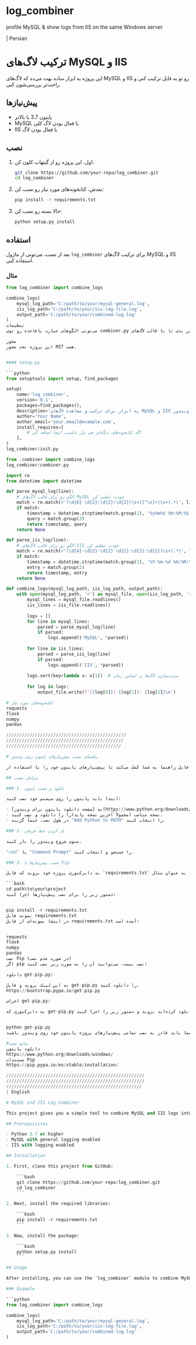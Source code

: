 # log_combiner
profile MySQL &amp; show logs from IIS on the same Windows server

| Persian


# ترکیب لاگ‌های MySQL و IIS

این پروژه یه ابزار ساده بهت می‌ده که لاگ‌های MySQL و IIS رو تو یه فایل ترکیب کنی و راحت‌تر بررسی‌شون کنی.

## پیش‌نیازها

- پایتون 3.7 یا بالاتر
- MySQL با فعال بودن لاگ کلی
- IIS با فعال بودن لاگ

## نصب

1. اول، این پروژه رو از گیتهاب کلون کن:

    ```bash
    git clone https://github.com/your-repo/log_combiner.git
    cd log_combiner
    ```

2. بعدش، کتابخونه‌های مورد نیاز رو نصب کن:

    ```bash
    pip install -r requirements.txt
    ```

3. حالا بسته رو نصب کن:

    ```bash
    python setup.py install
    ```

## استفاده

بعد از نصب، می‌تونی از ماژول `log_combiner` برای ترکیب لاگ‌های MySQL و IIS استفاده کنی.

### مثال

```python
from log_combiner import combine_logs

combine_logs(
    mysql_log_path='C:/path/to/your/mysql-general.log',
    iis_log_path='C:/path/to/your/iis-log-file.log',
    output_path='C:/path/to/your/combined-log.log'
)
تنظیمات
می‌تونی الگوهای عبارت باقاعده رو توی combiner.py تغییر بدی تا با قالب لاگ‌های MySQL و IIS خودت هماهنگ بشه.

مجوز
این پروژه تحت مجوز MIT هست.


#### setup.py

```python
from setuptools import setup, find_packages

setup(
    name='log_combiner',
    version='0.1',
    packages=find_packages(),
    description='یه ابزار برای ترکیب و مشاهده لاگ‌های MySQL و IIS روی سرور ویندوز',
    author='Your Name',
    author_email='your.email@example.com',
    install_requires=[
        # اگه کتابخونه‌های دیگه‌ای هم نیاز داشتی، اینجا اضافه کن
    ],
)
log_combiner/init.py

from .combiner import combine_logs
log_combiner/combiner.py

import re
from datetime import datetime

def parse_mysql_log(line):
    # الگو رو برای قالب لاگ‌های MySQL خودت تنظیم کن
    match = re.match(r'(\d{6} \d{2}:\d{2}:\d{2})\s+([^\s]+)\s+(.*)', line)
    if match:
        timestamp = datetime.strptime(match.group(1), '%y%m%d %H:%M:%S')
        query = match.group(3)
        return timestamp, query
    return None

def parse_iis_log(line):
    # الگو رو برای قالب لاگ‌های IIS خودت تنظیم کن
    match = re.match(r'(\d{4}-\d{2}-\d{2} \d{2}:\d{2}:\d{2})\s+(.*)', line)
    if match:
        timestamp = datetime.strptime(match.group(1), '%Y-%m-%d %H:%M:%S')
        entry = match.group(2)
        return timestamp, entry
    return None

def combine_logs(mysql_log_path, iis_log_path, output_path):
    with open(mysql_log_path, 'r') as mysql_file, open(iis_log_path, 'r') as iis_file, open(output_path, 'w') as output_file:
        mysql_lines = mysql_file.readlines()
        iis_lines = iis_file.readlines()
        
        logs = []
        for line in mysql_lines:
            parsed = parse_mysql_log(line)
            if parsed:
                logs.append(('MySQL', *parsed))
        
        for line in iis_lines:
            parsed = parse_iis_log(line)
            if parsed:
                logs.append(('IIS', *parsed))
        
        logs.sort(key=lambda x: x[1])  # مرتب‌سازی لاگ‌ها بر اساس زمان
        
        for log in logs:
            output_file.write(f'[{log[0]}] {log[1]}: {log[2]}\n')

# کتابخونه‌های مورد نیاز
requests
flask
numpy
pandas

//////////////////////////////////////////////
/////////////////////////////////////////////
////////////////////////////////////////////

# راهنمای نصب پیش‌نیازهای پایتون روی ویندوز

این فایل راهنما به شما کمک می‌کند تا پیش‌نیازهای پایتون خود را با استفاده از `pip` روی سیستم ویندوز نصب کنید.

## مراحل نصب

### 1. دانلود و نصب پایتون

ابتدا باید پایتون را روی سیستم خود نصب کنید:

- به [صفحه دانلود پایتون برای ویندوز](https://www.python.org/downloads/windows/) بروید.
- نسخه مناسب (معمولاً آخرین نسخه پایدار) را دانلود و نصب کنید.
- در طول نصب، حتماً گزینه "Add Python to PATH" را انتخاب کنید.

### 2. باز کردن خط فرمان

منوی شروع ویندوز را باز کنید.

"cmd" یا "Command Prompt" را جستجو و انتخاب کنید.

### 3. نصب پیش‌نیازها با Pip

به دایرکتوری پروژه خود بروید که فایل `requirements.txt` در آن قرار دارد. به عنوان مثال:

```bash
cd path\to\your\project
دستور زیر را برای نصب پیش‌نیازها اجرا کنید:


pip install -r requirements.txt
نمونه فایل requirements.txt
در اینجا نمونه‌ای از فایل requirements.txt آمده است:


requests
flask
numpy
pandas
نصب Pip (در صورت عدم نصب)
اگر pip نصب نیست، می‌توانید آن را به صورت زیر نصب کنید:

دانلود get-pip.py:

به این لینک بروید و فایل get-pip.py را دانلود کنید.
https://bootstrap.pypa.io/get-pip.py

اجرای get-pip.py:

به دایرکتوری که get-pip.py را دانلود کرده‌اید بروید و دستور زیر را اجرا کنید:


python get-pip.py
با این مراحل، شما باید قادر به نصب تمامی پیش‌نیازهای پروژه پایتون خود روی ویندوز باشید.

#منابع مفید
دانلود پایتون
https://www.python.org/downloads/windows/
مستندات Pip
https://pip.pypa.io/en/stable/installation/

/////////////////////////////////////////////////////
/////////////////////////////////////////////////////
////////////////////////////////////////////////////
| English

# MySQL and IIS Log Combiner

This project gives you a simple tool to combine MySQL and IIS logs into a single file for easier review.

## Prerequisites

- Python 3.7 or higher
- MySQL with general logging enabled
- IIS with logging enabled

## Installation

1. First, clone this project from GitHub:

    ```bash
    git clone https://github.com/your-repo/log_combiner.git
    cd log_combiner
    ```

2. Next, install the required libraries:

    ```bash
    pip install -r requirements.txt
    ```

3. Now, install the package:

    ```bash
    python setup.py install
    ```

## Usage

After installing, you can use the `log_combiner` module to combine MySQL and IIS logs.

### Example

```python
from log_combiner import combine_logs

combine_logs(
    mysql_log_path='C:/path/to/your/mysql-general.log',
    iis_log_path='C:/path/to/your/iis-log-file.log',
    output_path='C:/path/to/your/combined-log.log'
)

